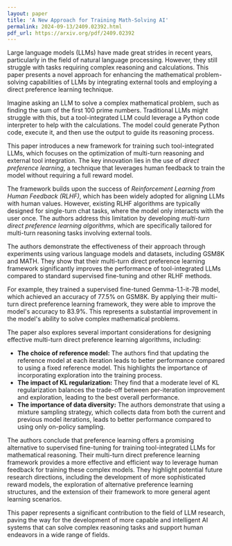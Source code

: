 ```yaml
---
layout: paper
title: 'A New Approach for Training Math-Solving AI'
permalink: 2024-09-13/2409.02392.html
pdf_url: https://arxiv.org/pdf/2409.02392
---
```


Large language models (LLMs) have made great strides in recent years, particularly in the field of natural language processing. However, they still struggle with tasks requiring complex reasoning and calculations. This paper presents a novel approach for enhancing the mathematical problem-solving capabilities of LLMs by integrating external tools and employing a direct preference learning technique.

Imagine asking an LLM to solve a complex mathematical problem, such as finding the sum of the first 100 prime numbers. Traditional LLMs might struggle with this, but a tool-integrated LLM could leverage a Python code interpreter to help with the calculations. The model could generate Python code, execute it, and then use the output to guide its reasoning process. 

This paper introduces a new framework for training such tool-integrated LLMs, which focuses on the optimization of multi-turn reasoning and external tool integration. The key innovation lies in the use of *direct preference learning*, a technique that leverages human feedback to train the model without requiring a full reward model. 

The framework builds upon the success of *Reinforcement Learning from Human Feedback (RLHF)*, which has been widely adopted for aligning LLMs with human values. However, existing RLHF algorithms are typically designed for single-turn chat tasks, where the model only interacts with the user once. The authors address this limitation by developing *multi-turn direct preference learning algorithms*, which are specifically tailored for multi-turn reasoning tasks involving external tools.

The authors demonstrate the effectiveness of their approach through experiments using various language models and datasets, including GSM8K and MATH. They show that their multi-turn direct preference learning framework significantly improves the performance of tool-integrated LLMs compared to standard supervised fine-tuning and other RLHF methods.

For example, they trained a supervised fine-tuned Gemma-1.1-it-7B model, which achieved an accuracy of 77.5% on GSM8K. By applying their multi-turn direct preference learning framework, they were able to improve the model's accuracy to 83.9%. This represents a substantial improvement in the model's ability to solve complex mathematical problems.

The paper also explores several important considerations for designing effective multi-turn direct preference learning algorithms, including:

* **The choice of reference model:** The authors find that updating the reference model at each iteration leads to better performance compared to using a fixed reference model. This highlights the importance of incorporating exploration into the training process.
* **The impact of KL regularization:**  They find that a moderate level of KL regularization balances the trade-off between per-iteration improvement and exploration, leading to the best overall performance.
* **The importance of data diversity:** The authors demonstrate that using a mixture sampling strategy, which collects data from both the current and previous model iterations, leads to better performance compared to using only on-policy sampling. 

The authors conclude that preference learning offers a promising alternative to supervised fine-tuning for training tool-integrated LLMs for mathematical reasoning. Their multi-turn direct preference learning framework provides a more effective and efficient way to leverage human feedback for training these complex models. They highlight potential future research directions, including the development of more sophisticated reward models, the exploration of alternative preference learning structures, and the extension of their framework to more general agent learning scenarios.

This paper represents a significant contribution to the field of LLM research, paving the way for the development of more capable and intelligent AI systems that can solve complex reasoning tasks and support human endeavors in a wide range of fields.